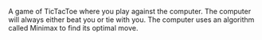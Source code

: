 A game of TicTacToe where you play against the computer. The computer will always either beat you or tie with you. The computer uses an algorithm called Minimax to find its optimal move.

